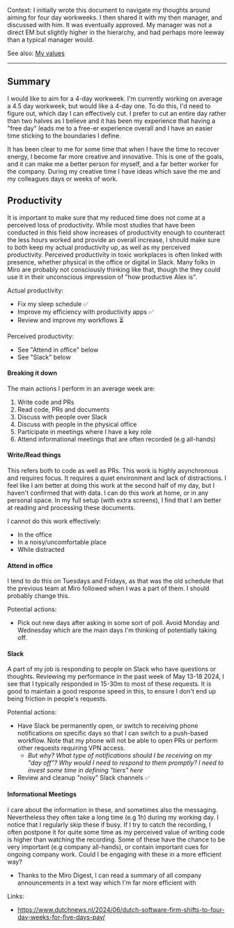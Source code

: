Context: I initially wrote this document to navigate my thoughts around aiming for four day workweeks. I then shared it with my then manager, and discussed with him. It was eventually approved. My manager was not a direct EM but slightly higher in the hierarchy, and had perhaps more leeway than a typical manager would.

See also: [My values](My%20values.md)

---

## Summary
I would like to aim for a 4-day workweek. I'm currently working on average a 4.5 day workweek, but would like a 4-day one. To do this, I'd need to figure out, which day I can effectively cut. I prefer to cut an entire day rather than two halves as I believe and it has been my experience that having a "free day" leads me to a free-er experience overall and I have an easier time sticking to the boundaries I define.

It has been clear to me for some time that when I have the time to recover energy, I become far more creative and innovative. This is one of the goals, and it can make me a better person for myself, and a far better worker for the company. During my creative time I have ideas which save the me and my colleagues days or weeks of work.

## Productivity
It is important to make sure that my reduced time does not come at a perceived loss of productivity. While most studies that have been conducted in this field show increases of productivity enough to counteract the less hours worked and provide an overall increase, I should make sure to both keep my actual productivity up, as well as my perceived productivity. Perceived productivity in toxic workplaces is often linked with presence, whether physical in the office or digital in Slack. Many folks in Miro are probably not consciously thinking like that, though the they could use it in their unconscious impression of "how productive Alex is".

Actual productivity:
* Fix my sleep schedule ✅
* Improve my efficiency with productivity apps ✅
* Review and improve my workflows ⏳

Perceived productivity:
* See "Attend in office" below
* See "Slack" below

#### Breaking it down
The main actions I perform in an average week are:
1. Write code and PRs
2. Read code, PRs and documents
3. Discuss with people over Slack
4. Discuss with people in the physical office
5. Participate in meetings where I have a key role
6. Attend informational meetings that are often recorded (e.g all-hands)

#### Write/Read things
This refers both to code as well as PRs. This work is highly asynchronous and requires focus. It requires a quiet environment and lack of distractions. I feel like I am better at doing this work at the second half of my day, but I haven't confirmed that with data. I can do this work at home, or in any personal space. In my full setup (with extra screens), I find that I am better at reading and processing these documents.

I cannot do this work effectively:
* In the office
* In a noisy/uncomfortable place
* While distracted

#### Attend in office
I tend to do this on Tuesdays and Fridays, as that was the old schedule that the previous team at Miro followed when I was a part of them. I should probably change this.

Potential actions:
* Pick out new days after asking in some sort of poll. Avoid Monday and Wednesday which are the main days I'm thinking of potentially taking off.

#### Slack
A part of my job is responding to people on Slack who have questions or thoughts. Reviewing my performance in the past week of May 13-18 2024, I see that I typically responded in 15-30m to most of these requests. It is good to maintain a good response speed in this, to ensure I don't end up being friction in people's requests.

Potential actions:
* Have Slack be permanently open, or switch to receiving phone notifications on specific days so that I can switch to a push-based workflow. Note that my phone will not be able to open PRs or perform other requests requiring VPN access.
	* *But why? What type of notifications should I be receiving on my "day off"? Why would I need to respond to them promptly? I need to invest some time in defining "tiers" here*
* Review and cleanup "noisy" Slack channels ✅

#### Informational Meetings
I care about the information in these, and sometimes also the messaging. Nevertheless they often take a long time (e.g 1h) during my working day. I notice that I regularly skip these if busy. If I try to catch the recording, I often postpone it for quite some time as my perceived value of writing code is higher than watching the recording. Some of these have the chance to be very important (e.g company all-hands), or contain important cues for ongoing company work. Could I be engaging with these in a more efficient way?
* Thanks to the Miro Digest, I can read a summary of all company announcements in a text way which I'm far more efficient with


Links:
* https://www.dutchnews.nl/2024/06/dutch-software-firm-shifts-to-four-day-weeks-for-five-days-pay/